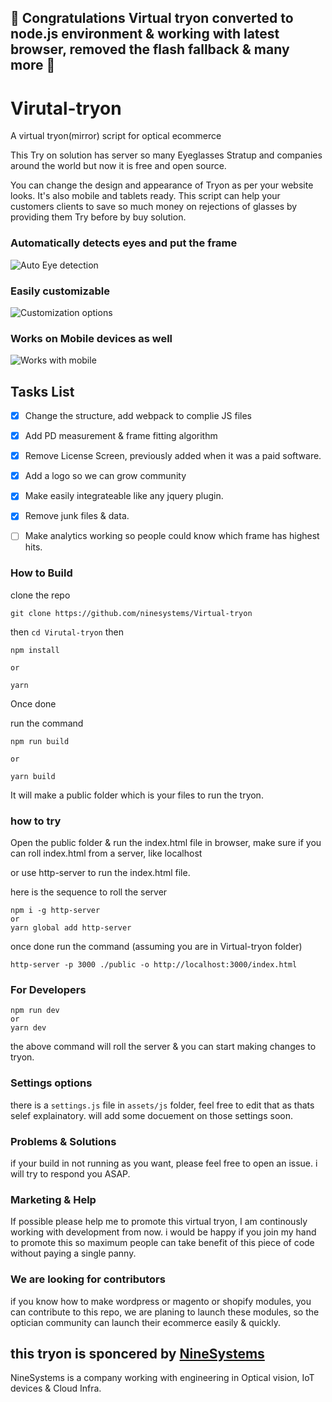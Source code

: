 ## 🎉 Congratulations Virtual tryon converted to node.js environment & working with latest browser, removed the flash fallback & many more 🎉

# Virutal-tryon
A virtual tryon(mirror) script for optical ecommerce

This Try on solution has server so many Eyeglasses Stratup and companies around the world but now it is free and open source.

You can change the design and appearance of Tryon as per your website looks. It's also mobile and tablets ready. This script can help your customers clients to save so much money on rejections of glasses by providing them Try before by buy solution.

### Automatically detects eyes and put the frame
![Auto Eye detection](https://raw.githubusercontent.com/ninesystems/Virtual-tryon/master/showcase/eyedetection.jpg)

### Easily customizable 
![Customization options](https://raw.githubusercontent.com/ninesystems/Virtual-tryon/master/showcase/customize.png)

### Works on Mobile devices as well
![Works with mobile](https://raw.githubusercontent.com/ninesystems/Virtual-tryon/master/showcase/mobileready.png)


## Tasks List

- [x] Change the structure, add webpack to complie JS files 
- [x] Add PD measurement & frame fitting algorithm
- [x] Remove License Screen, previously added when it was a paid software.
- [x] Add a logo so we can grow community
- [x] Make easily integrateable like any jquery plugin.
- [x] Remove junk files & data.
- [ ] Make analytics working so people could know which frame has highest hits.


### How to Build
clone the repo
```
git clone https://github.com/ninesystems/Virtual-tryon
```
then 
``` cd Virutal-tryon ```
then 

```
npm install

or

yarn
```

Once done

run the command

```
npm run build

or

yarn build
```

It will make a public folder which is your files to run the tryon.

### how to try
Open the public folder & run the index.html file in browser, make sure if you can roll index.html from a server, like localhost

or use http-server to run the index.html file.

here is the sequence to roll the server
```
npm i -g http-server
or 
yarn global add http-server
````

once done run the command (assuming you are in Virtual-tryon folder)
``` 
http-server -p 3000 ./public -o http://localhost:3000/index.html
```

### For Developers 
```
npm run dev
or
yarn dev
```
the above command will roll the server & you can start making changes to tryon.

### Settings options

there is a ``` settings.js ``` file in ``` assets/js ``` folder, feel free to edit that as thats selef explainatory.
will add some docuement on those settings soon.

### Problems & Solutions
if your build in not running as you want, please feel free to open an issue. i will try to respond you ASAP.

### Marketing & Help
If possible please help me to promote this virtual tryon, I am continously working with development from now. i would be happy if you join my hand to promote this so maximum people can take benefit of this piece of code without paying a single panny.

### We are looking for contributors
if you know how to make wordpress or magento or shopify modules, you can contribute to this repo, we are planing to launch these modules, so the optician community can launch their ecommerce easily & quickly.

## this tryon is sponcered by [NineSystems](https://ninesystems.in)
NineSystems is a company working with engineering in Optical vision, IoT devices & Cloud Infra.
